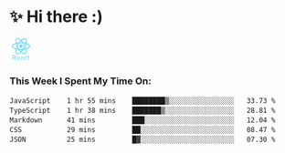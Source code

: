 <h1 align="left">✨ Hi there :)</h1>

  <a href="https://reactjs.org/" target="_blank" rel="noreferrer">   
    <img src="https://raw.githubusercontent.com/devicons/devicon/master/icons/react/react-original-wordmark.svg" alt="react" width="40"     
    height="40"/></a>
 
<h3 align="left">This Week I Spent My Time On:</h3>
<!--START_SECTION:waka-->

```txt
JavaScript    1 hr 55 mins    ████████▒░░░░░░░░░░░░░░░░   33.73 %
TypeScript    1 hr 38 mins    ███████▒░░░░░░░░░░░░░░░░░   28.81 %
Markdown      41 mins         ███░░░░░░░░░░░░░░░░░░░░░░   12.04 %
CSS           29 mins         ██░░░░░░░░░░░░░░░░░░░░░░░   08.47 %
JSON          25 mins         █▓░░░░░░░░░░░░░░░░░░░░░░░   07.30 %
```

<!--END_SECTION:waka-->

